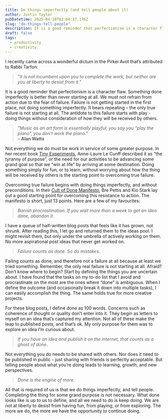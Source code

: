 ```yaml
---
title: Do things imperfectly (and tell people about it)
author: Justin Taylor
pubDatetime: 2025-04-18T02:04:37.176Z
slug: "do-things-tell-people"
description: It is a good reminder that perfectionism is a character flaw. Something done imperfectly is better than never starting at all. We must not refrain from action due to the fear of failure. Failure is not getting started in the first place, not doing something imperfectly.
draft: false
tags:
  - productivity
  - creativity
---
```


I recently came across a wonderful dictum in the Pirkei Avot that’s attributed to Rabbi Tarfon:

> _"It is not incumbent upon you to complete the work, but neither are you at liberty to desist from it."_

It is a good reminder that perfectionism is a character flaw. Something done imperfectly is better than never starting at all. We must not refrain from action due to the fear of failure. Failure is not getting started in the first place, not doing something imperfectly. It bears repeating – the only true failure is not starting at all. The antidote to this failure starts with play - doing things without consideration of how they will be received by others.

> _"Music as an art form is essentially playful; you say you “play the piano”, you don’t work the piano."_  
> – **Alan Watts**

Not everything we do must be work in service of some greater purpose. In her recent book [Tiny Experiments](https://www.hachette.com.au/anne-laure-le-cunff/tiny-experiments-how-to-live-freely-in-a-goal-obsessed-world), Anne-Laure Le Cunff described it as “the tyranny of purpose”, or the need for our activities to be advancing some grand goal so that we “win at life” by arriving at some destination. Doing something simply for fun, or to learn, without worrying about how the thing will be received by others is the starting point to overcoming true failure.

Overcoming true failure begins with doing things imperfectly, and without preconditions. In their [Cult of Done Manifesto](https://medium.com/@bre/the-cult-of-done-manifesto-724ca1c2ff13), Bre Pettis and Kio Stark lay out a good starting point for overcoming this resistance to action. The manifesto is short, just 13 points. Here are a few of my favourites:

> _Banish procrastination. If you wait more than a week to get an idea done, abandon it._

I have a queue of half-written blog posts that feels like it has grown, not shrunk. After reading this, I let go and returned them to the ideas pool. I might revisit them, but only under the umbrella of actively working on them. No more aspirational post ideas that never get worked on.

> _Failure counts as done. So do mistakes._

Failing counts as done, and therefore not a failure at all because at least we tried something. Remember, the only real failure is not starting at all. Afraid? Don’t know where to begin? Start by defining the things you are uncertain about. I have found that the tasks on my to-do list that I avoid and procrastinate on the most are the ones where “done” is ambiguous. When I define the outcome (and occasionally break it down into multiple tasks), I can easily accomplish the thing. The same holds true for more creative projects.

For these blog posts, I define done as 100 words. Concerns such as coherence of thought or quality don’t enter into it. They begin as letters to myself on an idea that’s captured my attention. Not all of these make the leap to published posts, and that’s ok. My only purpose for them was to explore an idea I’m curious about.

> _If you have an idea and publish it on the internet, that counts as a ghost of done._

Not everything you do needs to be shared with others. Nor does it need to be published in public - just sharing with friends is perfectly acceptable. But telling people about what you’re doing leads to learning, growth, and new perspectives.

> _Done is the engine of more._

All that is required of us is that we do things imperfectly, and tell people. Completing the thing for some grand purpose is not necessary. What done looks like is up to us to define, and all we need to do is keep doing. We are not at liberty to desist from having fun, from playing, or from exploring. The more we do, the more we have the opportunity to continue doing.
